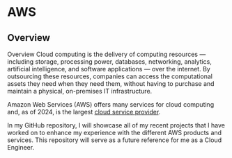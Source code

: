 # AWS

## Overview

Overview
Cloud computing is the delivery of computing resources — including storage, processing power, databases, networking, analytics, artificial intelligence, and software applications — over the internet. By outsourcing these resources, companies can access the computational assets they need when they need them, without having to purchase and maintain a physical, on-premises IT infrastructure.

Amazon Web Services (AWS) offers many services for cloud computing and, as of 2024, is the largest [cloud service provider](<https://www.cloudzero.com/blog/cloud-service-providers/#:~:text=1.,%2Da%2DService%20(IaaS)>).

In my GitHub repository, I will showcase all of my recent projects that I have worked on to enhance my experience with the different AWS products and services. This repository will serve as a future reference for me as a Cloud Engineer.
